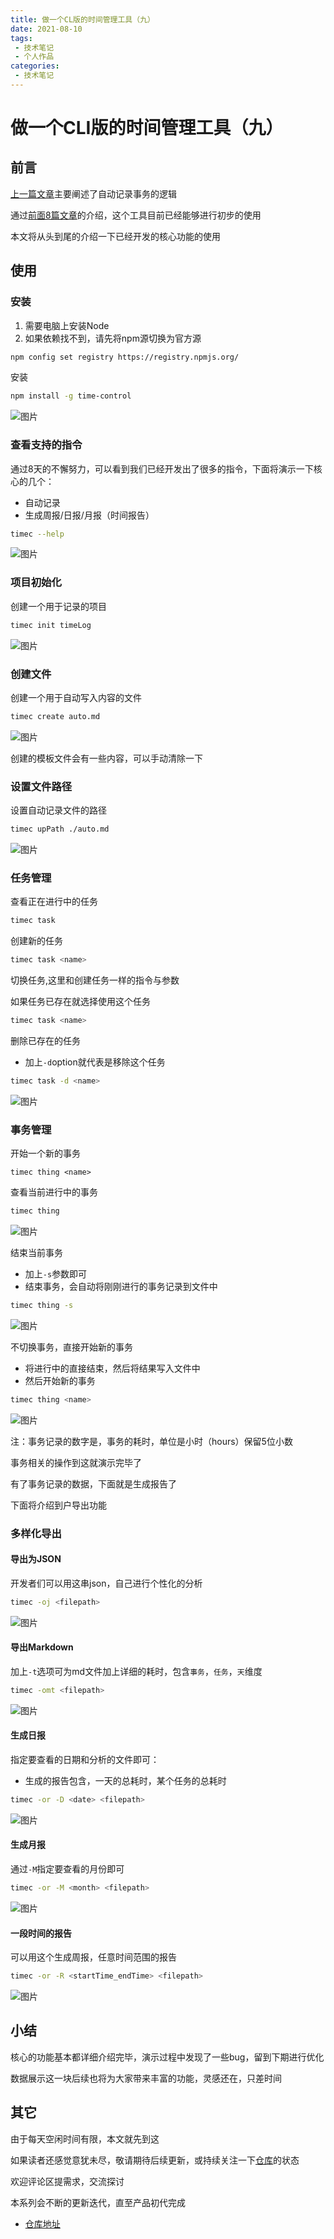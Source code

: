 ```yaml
---
title: 做一个CL版的时间管理工具（九）
date: 2021-08-10
tags:
 - 技术笔记
 - 个人作品
categories:
 - 技术笔记
---
```

# 做一个CLI版的时间管理工具（九）

## 前言
[上一篇文章](./time-tools-8.md)主要阐述了自动记录事务的逻辑

通过[前面8篇文章](https://juejin.cn/column/6973496830654939166)的介绍，这个工具目前已经能够进行初步的使用

本文将从头到尾的介绍一下已经开发的核心功能的使用

## 使用
### 安装
1. 需要电脑上安装Node
2. 如果依赖找不到，请先将npm源切换为官方源

```sh
npm config set registry https://registry.npmjs.org/
```
安装
```sh
npm install -g time-control
```

![图片](https://img.cdn.sugarat.top/mdImg/MTYyODYwNTM4NTM2Mg==628605385362)

### 查看支持的指令

通过8天的不懈努力，可以看到我们已经开发出了很多的指令，下面将演示一下核心的几个：
* 自动记录
* 生成周报/日报/月报（时间报告）

```sh
timec --help
```

![图片](https://img.cdn.sugarat.top/mdImg/MTYyODYwNTY3NDEyOA==628605674128)

### 项目初始化
创建一个用于记录的项目
```sh
timec init timeLog
```

![图片](https://img.cdn.sugarat.top/mdImg/MTYyODYwNjAzNjY5OQ==628606036700)

### 创建文件
创建一个用于自动写入内容的文件
```sh
timec create auto.md
```
![图片](https://img.cdn.sugarat.top/mdImg/MTYyODYwNjE1MTM1OQ==628606151359)

创建的模板文件会有一些内容，可以手动清除一下

### 设置文件路径
设置自动记录文件的路径
```sh
timec upPath ./auto.md 
```
![图片](https://img.cdn.sugarat.top/mdImg/MTYyODYwNjM0MDE3Mw==628606340173)


### 任务管理
查看正在进行中的任务
```sh
timec task 
```

创建新的任务
```sh
timec task <name>
```

切换任务,这里和创建任务一样的指令与参数

如果任务已存在就选择使用这个任务
```sh
timec task <name>
```

删除已存在的任务
* 加上`-d`option就代表是移除这个任务
```sh
timec task -d <name>
```

![图片](https://img.cdn.sugarat.top/mdImg/MTYyODYwNjUzOTc3NA==628606539774)

### 事务管理

开始一个新的事务
```sj
timec thing <name>
```

查看当前进行中的事务
```sh
timec thing
```

![图片](https://img.cdn.sugarat.top/mdImg/MTYyODYwNjg0MDEzMQ==628606840131)


结束当前事务
* 加上`-s`参数即可
* 结束事务，会自动将刚刚进行的事务记录到文件中
```sh
timec thing -s
```

![图片](https://img.cdn.sugarat.top/mdImg/MTYyODYwNzAyMDIxNg==628607020216)

不切换事务，直接开始新的事务
* 将进行中的直接结束，然后将结果写入文件中
* 然后开始新的事务
```sh
timec thing <name>
```

![图片](https://img.cdn.sugarat.top/mdImg/MTYyODYwNzIyMjE2Nw==628607222167)

注：事务记录的数字是，事务的耗时，单位是小时（hours）保留5位小数

事务相关的操作到这就演示完毕了

有了事务记录的数据，下面就是生成报告了

下面将介绍到户导出功能

### 多样化导出
#### 导出为JSON

开发者们可以用这串json，自己进行个性化的分析
```sh
timec -oj <filepath>
```

![图片](https://img.cdn.sugarat.top/mdImg/MTYyODYwNzQ0ODc3Mg==628607448772)

#### 导出Markdown

加上`-t`选项可为md文件加上详细的耗时，包含`事务`，`任务`，`天`维度
```sh
timec -omt <filepath>
```

![图片](https://img.cdn.sugarat.top/mdImg/MTYyODYwNzU2MzYzMQ==628607563631)

#### 生成日报
指定要查看的日期和分析的文件即可：
* 生成的报告包含，一天的总耗时，某个任务的总耗时
```sh
timec -or -D <date> <filepath>
```

![图片](https://img.cdn.sugarat.top/mdImg/MTYyODYwNzczNjE2Nw==628607736167)

#### 生成月报
通过`-M`指定要查看的月份即可
```sh
timec -or -M <month> <filepath>
```

![图片](https://img.cdn.sugarat.top/mdImg/MTYyODYwNzg5NzAxNA==628607897014)

#### 一段时间的报告
可以用这个生成周报，任意时间范围的报告

```sh
timec -or -R <startTime_endTime> <filepath>
```

![图片](https://img.cdn.sugarat.top/mdImg/MTYyODYwODAxNjQ2Ng==628608016466)

## 小结
核心的功能基本都详细介绍完毕，演示过程中发现了一些bug，留到下期进行优化

数据展示这一块后续也将为大家带来丰富的功能，灵感还在，只差时间

## 其它

由于每天空闲时间有限，本文就先到这

如果读者还感觉意犹未尽，敬请期待后续更新，或持续关注一下[仓库](https://github.com/ATQQ/time-control)的状态

欢迎评论区提需求，交流探讨

本系列会不断的更新迭代，直至产品初代完成

* [仓库地址](https://github.com/ATQQ/time-control)

<comment/>
<tongji/>